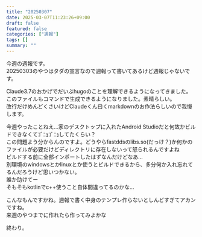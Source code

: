 ```yaml
---
title: "20250307"
date: 2025-03-07T11:23:26+09:00
draft: false
featured: false
categories: ["週報"]
tags: []
summary: ""
---
```


今週の週報です。  
20250303のやつはタダの宣言なので週報って書いてあるけど週報じゃないです。  

Claude3.7のおかげでだいぶhugoのことを理解できるようになってきました。  
このファイルもコマンドで生成できるようになりました。素晴らしい。  
改行だけめんどくさいけどClaudeくん曰くmarkdownのお作法らしいので我慢します。

今週やったことねえ…家のデスクトップに入れたAndroid Studioだと何故かビルドできなくてｺﾞﾆｮｺﾞﾆｮしてたくらい？  
この問題よう分からんのですよ。どうやらfastddsのlibs.so(だっけ？)か何かのファイルが必要だけどディレクトリに存在しないって怒られるんですよね  
ビルドする前に全部インポートしたはずなんだけどなあ…  
別環境のwindowsとかlinuxとか使うとビルドできるから、多分何か入れ忘れてるんだろうけど思いつかない。  
誰か助けてー  
そもそもkotlinでc++使うこと自体間違ってるのかな…

こんなもんですかね。週報で書く中身のテンプレ作らないとしんどすぎてアカンですね。  
来週のやつまでに作れたら作ってみよかな

終わり。